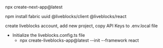 npx create-next-app@latest

npm install fabric uuid @liveblocks/client @liveblocks/react

create liveblocks account, add new project, copy API Keys to .env.local file

- Initialize the liveblocks.config.ts file
    - npx create-liveblocks-app@latest --init --framework react